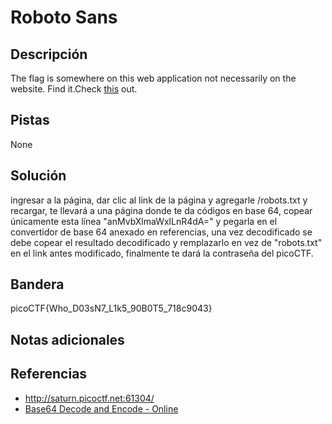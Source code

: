 # Roboto Sans

## Descripción
The flag is somewhere on this web application not necessarily on the website. Find it.Check [this](http://saturn.picoctf.net:61304/) out.

## Pistas
None

## Solución
ingresar a la página, dar clic al link de la página y agregarle /robots.txt y recargar, te llevará a una página donde te da códigos en base 64, copear únicamente esta línea "anMvbXlmaWxlLnR4dA=" y pegarla en el convertidor de base 64 anexado en referencias, una vez decodificado se debe copear el resultado decodificado y remplazarlo en vez de "robots.txt" en el link antes modificado, finalmente te dará la contraseña del picoCTF.

## Bandera

picoCTF{Who_D03sN7_L1k5_90B0T5_718c9043}

## Notas adicionales


## Referencias
- http://saturn.picoctf.net:61304/
- [Base64 Decode and Encode - Online](https://www.base64decode.org/)